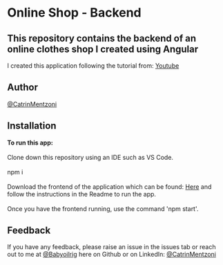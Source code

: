 # Online Shop - Backend
## This repository contains the backend of an online clothes shop I created using Angular

I created this application following the tutorial from: [Youtube](https://www.youtube.com/watch?v=f7BJFTEbc10&t=3178s) 

**Author**
--------------

[@CatrinMentzoni](https://github.com/Babyoilrig)
 
**Installation**
-----------------

**To run this app:**
<br/><br/>
Clone down this repository using an IDE such as VS Code.
<br/><br/>
npm i
<br/><br/>
Download the frontend of the application which can be found: [Here](https://github.com/Babyoilrig/angular-practise-app.git) and follow the instructions in the Readme to run the app.
<br/><br/>
Once you have the frontend running, use the command 'npm start'.
 
**Feedback**
-----------------
If you have any feedback, please raise an issue in the issues tab or reach out to me at [@Babyoilrig](https://github.com/Babyoilrig) here on Github or on LinkedIn: [@CatrinMentzoni](https://www.linkedin.com/in/catrin-mentzoni/) 


